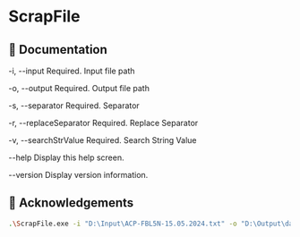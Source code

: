 ﻿# ScrapFile


## 🚀 Documentation

  -i, --input               Required. Input file path

  -o, --output              Required. Output file path

  -s, --separator           Required. Separator

  -r, --replaceSeparator    Required. Replace Separator

  -v, --searchStrValue      Required. Search String Value

  --help                    Display this help screen.

  --version                 Display version information.


## 🙏 Acknowledgements

```bash
.\ScrapFile.exe -i "D:\Input\ACP-FBL5N-15.05.2024.txt" -o "D:\Output\data.csv" -s "|" -r "," -v "RV,ZR"
```
